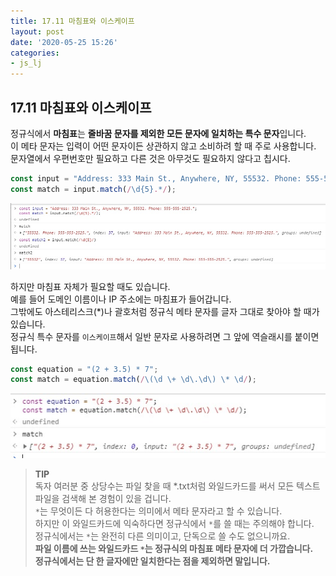 ```yaml
---
title: 17.11 마침표와 이스케이프
layout: post
date: '2020-05-25 15:26'
categories:
- js_lj
---
```


## 17.11 마침표와 이스케이프

정규식에서 **마침표**는 **줄바꿈 문자를 제외한 모든 문자에 일치하는 특수 문자**입니다.  
이 메타 문자는 입력이 어떤 문자이든 상관하지 않고 소비하려 할 때 주로 사용합니다.  
문자열에서 우편번호만 필요하고 다른 것은 아무것도 필요하지 않다고 칩시다.

```javascript
const input = "Address: 333 Main St., Anywhere, NY, 55532. Phone: 555-555-2525.";
const match = input.match(/\d{5}.*/);
```

![](/static/img/learningjs/image168.jpg)

하지만 마침표 자체가 필요할 때도 있습니다.  
예를 들어 도메인 이름이나 IP 주소에는 마침표가 들어갑니다.  
그밖에도 아스테리스크(*)나 괄호처럼 정규식 메타 문자를 글자 그대로 찾아야 할 때가 있습니다.  
정규식 특수 문자를 `이스케이프`해서 일반 문자로 사용하려면 그 앞에 역슬래시를 붙이면 됩니다.

```javascript
const equation = "(2 + 3.5) * 7";
const match = equation.match(/\(\d \+ \d\.\d\) \* \d/);
```

![](/static/img/learningjs/image169.jpg)

>**TIP**  
>독자 여러분 중 상당수는 파일 찾을 때 *.txt처럼 와일드카드를 써서 모든 텍스트 파일을 검색해 본 경험이 있을 겁니다.  
>`*`는 무엇이든 다 허용한다는 의미에서 메타 문자라고 할 수 있습니다.  
>하지만 이 와일드카드에 익숙하다면 정규식에서 `*`를 쓸 때는 주의해야 합니다.  
>정규식에서는 `*`는 완전히 다른 의미이고, 단독으로 쓸 수도 없으니까요.  
>**파일 이름에 쓰는 와일드카드 `*`는 정규식의 마침표 메타 문자에 더 가깝습니다.**  
>**정규식에서는 단 한 글자에만 일치한다는 점을 제외하면 말입니다.**